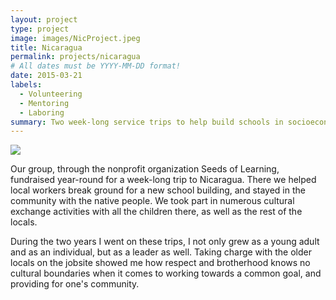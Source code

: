 ```yaml
---
layout: project
type: project
image: images/NicProject.jpeg
title: Nicaragua
permalink: projects/nicaragua
# All dates must be YYYY-MM-DD format!
date: 2015-03-21
labels:
  - Volunteering
  - Mentoring
  - Laboring
summary: Two week-long service trips to help build schools in socioeconomically broken communities in Central Nicaragua.
---
```


<img class="ui medium right floated rounded image" src="../master/NicProject.jpeg">

Our group, through the nonprofit organization Seeds of Learning, fundraised year-round for a week-long trip to Nicaragua.  There we helped local workers break ground for a new school building, and stayed in the community with the native people.  We took part in numerous cultural exchange activities with all the children there, as well as the rest of the locals. 

During the two years I went on these trips, I not only grew as a young adult and as an individual, but as a leader as well.  Taking charge with the older locals on the jobsite showed me how respect and brotherhood knows no cultural boundaries when it comes to working towards a common goal, and providing for one's community.
  
